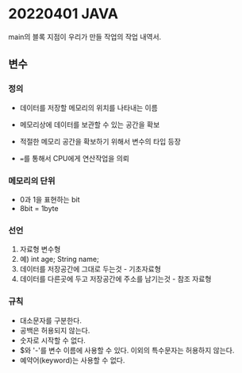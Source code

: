 # 20220401 JAVA

main의 블록 지점이 우리가 만들 작업의 작업 내역서.



## 변수

### 정의

- 데이터를 저장할 메모리의 위치를 나타내는 이름

- 메모리상에 데이터를 보관할 수 있는 공간을 확보

- 적절한 메모리 공간을 확보하기 위해서 변수의 타입 등장

- `=`를 통해서 CPU에게 연산작업을 의뢰

### 메모리의 단위

- 0과 1을 표현하는 bit
- 8bit = 1byte

### 선언

1. 자료형 변수형
2. 예) int age;     String name;
3. 데이터를 저장공간에 그대로 두는것 - 기초자료형
4. 데이터를 다른곳에 두고 저장공간에 주소를 남기는것 - 참조 자료형

### 규칙

- 대소문자를 구분한다.
- 공백은 허용되지 않는다.
- 숫자로 시작할 수 없다.
- $와 '-'를 변수 이름에 사용할 수 있다. 이외의 특수문자는 허용하지 않는다.
- 예약어(keyword)는 사용할 수 없다.